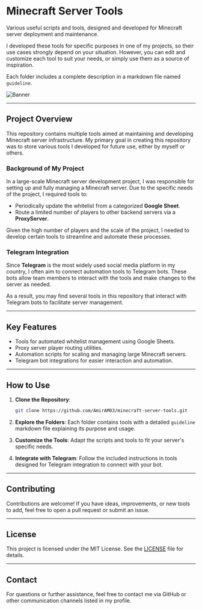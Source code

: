 # Minecraft Server Tools

Various useful scripts and tools, designed and developed for Minecraft server deployment and maintenance. 

I developed these tools for specific purposes in one of my projects, so their use cases strongly depend on your situation. However, you can edit and customize each tool to suit your needs, or simply use them as a source of inspiration.

Each folder includes a complete description in a markdown file named `guideline`.

![Banner](https://img.wattpad.com/c01c4dc6b2a6c3a74364c98721694cb15cf01b66/68747470733a2f2f73332e616d617a6f6e6177732e636f6d2f776174747061642d6d656469612d736572766963652f53746f7279496d6167652f554939504a30646d5463706957773d3d2d3939373233373032352e313635323462396665653036643735643932353434393338353634372e676966?s=fit&w=720&h=720)

---

## Project Overview

This repository contains multiple tools aimed at maintaining and developing Minecraft server infrastructure. My primary goal in creating this repository was to store various tools I developed for future use, either by myself or others.

### Background of My Project

In a large-scale Minecraft server development project, I was responsible for setting up and fully managing a Minecraft server. Due to the specific needs of the project, I required tools to:

- Periodically update the whitelist from a categorized **Google Sheet**.
- Route a limited number of players to other backend servers via a **ProxyServer**.

Given the high number of players and the scale of the project, I needed to develop certain tools to streamline and automate these processes. 

### Telegram Integration

Since **Telegram** is the most widely used social media platform in my country, I often aim to connect automation tools to Telegram bots. These bots allow team members to interact with the tools and make changes to the server as needed. 

As a result, you may find several tools in this repository that interact with Telegram bots to facilitate server management.

---

## Key Features

- Tools for automated whitelist management using Google Sheets.
- Proxy server player routing utilities.
- Automation scripts for scaling and managing large Minecraft servers.
- Telegram bot integrations for easier interaction and automation.

---

## How to Use

1. **Clone the Repository**:
   ```bash
   git clone https://github.com/AmirAM03/minecraft-server-tools.git
   ```

2. **Explore the Folders**:
   Each folder contains tools with a detailed `guideline` markdown file explaining its purpose and usage.

3. **Customize the Tools**:
   Adapt the scripts and tools to fit your server's specific needs.

4. **Integrate with Telegram**:
   Follow the included instructions in tools designed for Telegram integration to connect with your bot.

---

## Contributing

Contributions are welcome! If you have ideas, improvements, or new tools to add, feel free to open a pull request or submit an issue.

---

## License

This project is licensed under the MIT License. See the [LICENSE](LICENSE) file for details.

---

## Contact

For questions or further assistance, feel free to contact me via GitHub or other communication channels listed in my profile.
